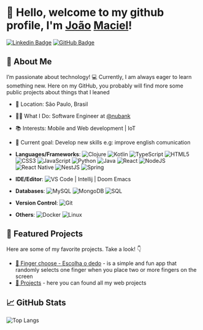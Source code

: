 

# 👋 Hello, welcome to my github profile, I'm [João](https://www.youtube.com/watch?v=Xa7OkPMrdiI) [Maciel](https://www.youtube.com/watch?v=HximiRbjnsw)!

[![Linkedin Badge](https://img.shields.io/badge/-LinkedIn-blue?style=flat-square&logo=Linkedin&logoColor=white&link=https://www.linkedin.com/in/jo%C3%A3o-henrique-3a8132125/)](https://www.linkedin.com/in/joaohmaciel/)
[![GitHub Badge](https://img.shields.io/badge/-GitHub-333?style=flat-square&logo=github&logoColor=white&link=https://github.com/jhsmaciel)](https://github.com/jhsmaciel)

## 🌱 About Me

I’m passionate about technology! 💻 Currently, I am always eager to learn something new. Here on my GitHub, you probably will find more some public projects about things that I leaned 

- 📍 Location: São Paulo, Brasil
- 👨‍💻 What I Do: Software Engineer at [@nubank](https://github.com/nubank)
- 📚 Interests: Mobile and Web development | IoT
- 🎯 Current goal: Develop new skills e.g: improve english comunication

- **Languages/Frameworks**:
![Clojure](https://img.shields.io/badge/-Clojure-5881D8?style=flat-square&logo=clojure&logoColor=white)
![Kotlin](https://img.shields.io/badge/-Kotlin-0095D5?style=flat-square&logo=kotlin&logoColor=white)
![TypeScript](https://img.shields.io/badge/-TypeScript-007ACC?style=flat-square&logo=typescript&logoColor=white)
![HTML5](https://img.shields.io/badge/-HTML5-E34F26?style=flat-square&logo=html5&logoColor=white)
![CSS3](https://img.shields.io/badge/-CSS3-1572B6?style=flat-square&logo=css3)
![JavaScript](https://img.shields.io/badge/-JavaScript-EDD222?style=flat-square&logo=javascript&logoColor=black)
![Python](https://img.shields.io/badge/-Python-333333?style=flat-square&logo=python)
![Java](https://img.shields.io/badge/-Java-007396?style=flat-square&logo=java&logoColor=white)
![React](https://img.shields.io/badge/-React-61DAFB?style=flat-square&logo=react&logoColor=black)
![NodeJS](https://img.shields.io/badge/-Node.js-339933?style=flat-square&logo=Node.js&logoColor=white)
![React Native](https://img.shields.io/badge/-React%20Native-61DAFB?style=flat-square&logo=react&logoColor=black)
![NestJS](https://img.shields.io/badge/-NestJS-E0234E?style=flat-square&logo=nestjs&logoColor=white)
![Spring](https://img.shields.io/badge/-Spring-6DB33F?style=flat-square&logo=spring&logoColor=white)

- **IDE/Editor**: ![VS Code](https://img.shields.io/badge/-VS%20Code-007ACC?style=flat-square&logo=visual-studio-code) | Intellij | Doom Emacs
- **Databases**: ![MySQL](https://img.shields.io/badge/-MySQL-4479A1?style=flat-square&logo=mysql&logoColor=white) ![MongoDB](https://img.shields.io/badge/-MongoDB-47A248?style=flat-square&logo=mongodb&logoColor=white) ![SQL](https://img.shields.io/badge/-SQL-4479A1?style=flat-square&logo=postgresql&logoColor=white)
- **Version Control**: ![Git](https://img.shields.io/badge/-Git-F05032?style=flat-square&logo=git&logoColor=white)
- **Others**: ![Docker](https://img.shields.io/badge/-Docker-2496ED?style=flat-square&logo=docker&logoColor=white) ![Linux](https://img.shields.io/badge/-Linux-FCC624?style=flat-square&logo=linux&logoColor=black)

## 🌟 Featured Projects

Here are some of my favorite projects. Take a look! 👇

- [📂 Finger choose - Escolha o dedo](https://play.google.com/store/apps/details?id=br.com.jhsmaciel.fingerchoose) - is a simple and fun app that randomly selects one finger when you place two or more fingers on the screen
- [📂 Projects](https://jhsmaciel.github.io/projetos) - here you can found all my web projects

## 📈 GitHub Stats

![Top Langs](https://github-readme-stats.vercel.app/api/top-langs/?username=jhsmaciel&layout=compact&theme=synthwave&exclude_repo=jhsmaciel.github.io,Cursos-Alura,Learn-Bootstrap-4,ProjetosWeb)

